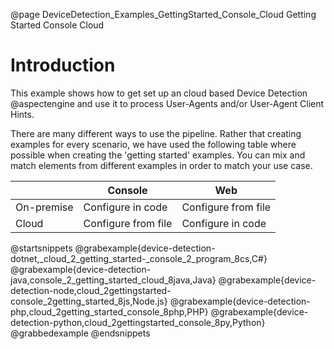 @page DeviceDetection_Examples_GettingStarted_Console_Cloud Getting Started Console Cloud

# Introduction

This example shows how to get set up an cloud based Device Detection @aspectengine and use it 
to process User-Agents and/or User-Agent Client Hints.

There are many different ways to use the pipeline. Rather that creating examples for every scenario, 
we have used the following table where possible when creating the 'getting started' examples. 
You can mix and match elements from different examples in order to match your use case.

|            | Console             | Web                 |
|------------|---------------------|---------------------|
| On-premise | Configure in code   | Configure from file |
| Cloud      | Configure from file | Configure in code   |

@startsnippets
@grabexample{device-detection-dotnet,_cloud_2_getting_started-_console_2_program_8cs,C#}
@grabexample{device-detection-java,console_2_getting_started_cloud_8java,Java}
@grabexample{device-detection-node,cloud_2gettingstarted-console_2getting_started_8js,Node.js}
@grabexample{device-detection-php,cloud_2getting_started_console_8php,PHP}
@grabexample{device-detection-python,cloud_2gettingstarted_console_8py,Python}
@grabbedexample
@endsnippets
